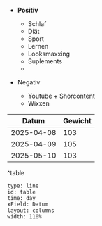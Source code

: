 - **Positiv**
	- Schlaf
	- Diät
	- Sport
	- Lernen
	- Looksmaxxing
	- Suplements
	- 

- Negativ
	- Youtube + Shorcontent
	- Wixxen



| Datum      | Gewicht |
| ---------- | ------- |
| 2025-04-08 | 103     |
| 2025-04-09 | 105     |
| 2025-05-10 | 103     |
^table


```chart
type: line
id: table  
time: day
xField: Datum
layout: columns
width: 110%
```




